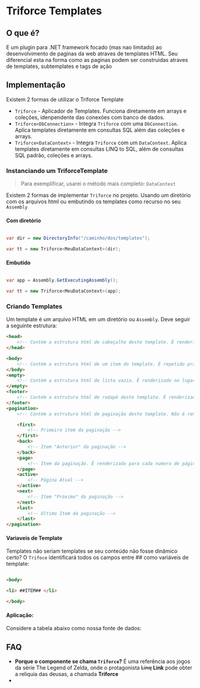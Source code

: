 ﻿# Triforce Templates

## O que é?

E um plugin para .NET framework focado (mas nao limitado) ao desenvolvimento de paginas da web atraves de templates HTML.
 Seu diferencial esta na forma como as paginas podem ser construidas atraves de templates, subtemplates e tags de ação




 

## Implementação
Existem 2 formas de utilizar o Triforce Template


 - `Triforce` - Aplicador de Templates. Funciona diretamente em arrays e coleções, idenpendente das conexões com banco de dados. 
 - `Triforce<DbConnection>` - Integra `Triforce` com uma `DbConnection`. Aplica templates diretamente em consultas SQL além das coleções e arrays.
 - `Triforce<DataContext>` - Integra `Triforce` com um `DataContext`. Aplica templates diretamente em consultas LINQ to SQL, além de consultas SQL padrão, coleções e arrays.



### Instanciando um TriforceTemplate

> Para exemplificar, usarei o método mais completo: `DataContext`


Existem 2 formas de implementar `Triforce` no projeto. Usando um diretório com os arquivos html ou embutindo os templates como recurso no seu  `Assembly`


#### Com diretório

```csharp

var dir = new DirectoryInfo("/caminho/dos/templates");

var tt = new Triforce<MeuDataContext>(dir);

```


#### Embutido

```csharp

var app = Assembly.GetExecutingAssembly();

var tt = new Triforce<MeuDataContext>(app);

```


### Criando Templates

Um template é um arquivo HTML em um diretório ou `Assembly`. Deve seguir a seguinte estrutura:

```html
<head>
    <!-- Contém a estrutura html de cabeçalho deste template. É renderizado antes do body -->
</head>

<body>
    <!-- Contém a estrutura html de um item do template. É repetido pra cada item em uma coleção -->
</body>
<empty>
    <!-- Contém a estrutura html de lista vazia. É renderizado no lugar do body quando a coleção não retornar nenhum item -->
</empty>
<footer>
    <!-- Contém a estrutura html de rodapé deste template. É renderizado após o body -->
</footer>
<pagination>
    <!-- Contém a estrutura html de paginação deste template. Não é renderizado por padrão. É necessário marcar o local da paginação no head ou footer com #_PAGINATION_# -->

    <first>
        <!-- Primeiro item da paginação -->
    </first>
    <back>
        <!-- Item "Anterior" da paginação -->
    </back>
    <page>
        <!-- Item da paginação. É renderizado para cada numero de página -->
    </page>
    <active>
        <!-- Página Atual -->
    </active>
    <next>
        <!-- Item "Próximo" da paginação -->
    </next>
    <last>
        <!-- Ultimo Item da paginação -->
    </last>
</pagination>
```


#### Variaveis de Template

Templates não seriam templates se seu conteúdo não fosse dinâmico certo? O `Trifoce` identificará todos os campos entre ## como variáveis de template:

```html

<body>

<li> ##ITEM## </li>

</body>

```

#### Aplicação:


Considere a tabela abaixo como nossa fonte de dados:


 



## FAQ

 -  **Porque o componente se chama `Triforce`?** É uma referência aos jogos da série The Legend of Zelda, onde o protagonista <s>Linq</s> **Link** pode obter a reliquia das deusas, a chamada **Triforce**
 -  

